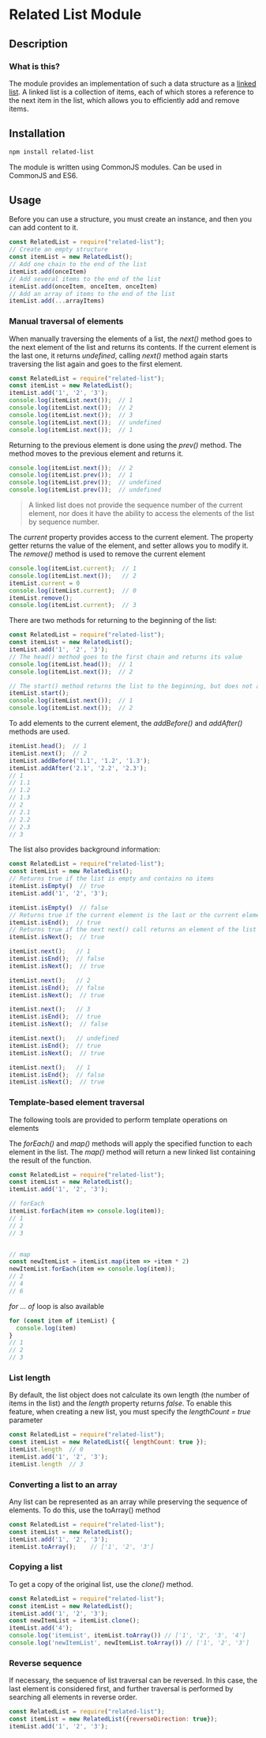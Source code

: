 # Related List Module

## Description

### What is this?

The module provides an implementation of such a data structure as a [linked list](https://en.wikipedia.org/wiki/Linked_list). A linked list is a collection of items, each of which stores a reference to the next item in the list, which allows you to efficiently add and remove items.

## Installation

```bash
npm install related-list
```

The module is written using CommonJS modules. Can be used in CommonJS and ES6.

## Usage

Before you can use a structure, you must create an instance, and then you can add content to it.

```js
const RelatedList = require("related-list");
// Create an empty structure
const itemList = new RelatedList();
// Add one chain to the end of the list
itemList.add(onceItem)
// Add several items to the end of the list
itemList.add(onceItem, onceItem, onceItem)
// Add an array of items to the end of the list
itemList.add(...arrayItems)
```

### Manual traversal of elements
When manually traversing the elements of a list, the *next()* method goes to the next element of the list and returns its contents. If the current element is the last one, it returns *undefined*, calling *next()* method again starts traversing the list again and goes to the first element.

```js
const RelatedList = require("related-list");
const itemList = new RelatedList();
itemList.add('1', '2', '3');
console.log(itemList.next());  // 1
console.log(itemList.next());  // 2
console.log(itemList.next());  // 3
console.log(itemList.next());  // undefined
console.log(itemList.next());  // 1
```

Returning to the previous element is done using the *prev()* method. The method moves to the previous element and returns it.

```js
console.log(itemList.next());  // 2
console.log(itemList.prev());  // 1
console.log(itemList.prev());  // undefined
console.log(itemList.prev());  // undefined
```

> A linked list does not provide the sequence number of the current element, nor does it have the ability to access the elements of the list by sequence number.

The *current* property provides access to the current element. The property getter returns the value of the element, and setter allows you to modify it. The *remove()* method is used to remove the current element

```js
console.log(itemList.current);  // 1
console.log(itemList.next());   // 2
itemList.current = 0
console.log(itemList.current);  // 0
itemList.remove();
console.log(itemList.current);  // 3
```

There are two methods for returning to the beginning of the list:

```js
const RelatedList = require("related-list");
const itemList = new RelatedList();
itemList.add('1', '2', '3');
// The head() method goes to the first chain and returns its value
console.log(itemList.head());  // 1
console.log(itemList.next());  // 2

// The start() method returns the list to the beginning, but does not assign the current chain. This method is used to call the next() method sequentially
itemList.start();
console.log(itemList.next());  // 1
console.log(itemList.next());  // 2
```

To add elements to the current element, the *addBefore()* and *addAfter()* methods are used.

```js
itemList.head();  // 1
itemList.next();  // 2
itemList.addBefore('1.1', '1.2', '1.3');
itemList.addAfter('2.1', '2.2', '2.3');
// 1
// 1.1
// 1.2
// 1.3
// 2
// 2.1
// 2.2
// 2.3
// 3
```


The list also provides background information:

```js
const RelatedList = require("related-list");
const itemList = new RelatedList();
// Returns true if the list is empty and contains no items
itemList.isEmpty()  // true
itemList.add('1', '2', '3');

itemList.isEmpty()  // false
// Returns true if the current element is the last or the current element is not selected
itemList.isEnd();  // true
// Returns true if the next next() call returns an element of the list
itemList.isNext();  // true

itemList.next();   // 1
itemList.isEnd();  // false
itemList.isNext();  // true

itemList.next();   // 2
itemList.isEnd();  // false
itemList.isNext();  // true

itemList.next();   // 3
itemList.isEnd();  // true
itemList.isNext();  // false

itemList.next();   // undefined
itemList.isEnd();  // true
itemList.isNext();  // true

itemList.next();   // 1
itemList.isEnd();  // false
itemList.isNext();  // true
```

### Template-based element traversal

The following tools are provided to perform template operations on elements

The *forEach()* and *map()* methods will apply the specified function to each element in the list. The *map()* method will return a new linked list containing the result of the function.


```js
const RelatedList = require("related-list");
const itemList = new RelatedList();
itemList.add('1', '2', '3');

// forEach
itemList.forEach(item => console.log(item));
// 1
// 2
// 3


// map
const newItemList = itemList.map(item => +item * 2)
newItemList.forEach(item => console.log(item));
// 2
// 4
// 6
```

*for ... of* loop is also available

```js
for (const item of itemList) {
  console.log(item)
}
// 1
// 2
// 3
```

### List length

By default, the list object does not calculate its own length (the number of items in the list) and the *length* property returns *false*. To enable this feature, when creating a new list, you must specify the *lengthCount = true* parameter

```js
const RelatedList = require("related-list");
const itemList = new RelatedList({ lengthCount: true });
itemList.length  // 0
itemList.add('1', '2', '3');
itemList.length  // 3
```

### Converting a list to an array

Any list can be represented as an array while preserving the sequence of elements. To do this, use the toArray() method

```js
const RelatedList = require("related-list");
const itemList = new RelatedList();
itemList.add('1', '2', '3');
itemList.toArray();    // ['1', '2', '3']
```

### Copying a list

To get a copy of the original list, use the *clone()* method.

```js
const RelatedList = require("related-list");
const itemList = new RelatedList();
itemList.add('1', '2', '3');
const newItemList = itemList.clone(); 
itemList.add('4');
console.log('itemList', itemList.toArray()) // ['1', '2', '3', '4']
console.log('newItemList', newItemList.toArray()) // ['1', '2', '3']
```

### Reverse sequence

If necessary, the sequence of list traversal can be reversed. In this case, the last element is considered first, and further traversal is performed by searching all elements in reverse order.

```js
const RelatedList = require("related-list");
const itemList = new RelatedList({reverseDirection: true});
itemList.add('1', '2', '3');
```